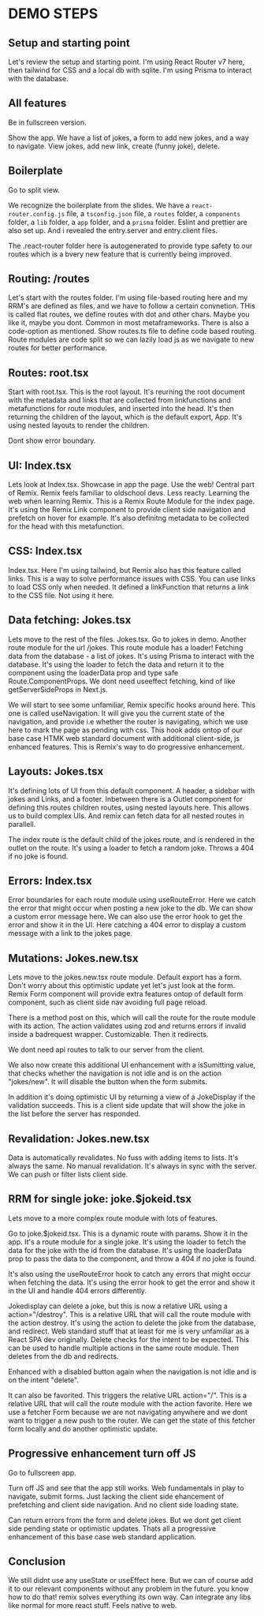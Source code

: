 # DEMO STEPS

## Setup and starting point

Let's review the setup and starting point. I'm using React Router v7 here, then tailwind for CSS and a local db with sqlite. I'm using Prisma to interact with the database.

## All features

Be in fullscreen version.

Show the app. We have a list of jokes, a form to add new jokes, and a way to navigate. View jokes, add new link, create (funny joke), delete.

## Boilerplate

Go to split view.

We recognize the boilerplate from the slides. We have a `react-router.config.js` file, a `tsconfig.json` file, a `routes` folder, a `components` folder, a `lib` folder, a `app` folder, and a `prisma` folder. Eslint and prettier are also set up. And i revealed the entry.server and entry.client files.

The .react-router folder here is autogenerated to provide type safety to our routes which is a bvery new feature that is currently being improved.

## Routing: /routes

Let's start with the routes folder. I'm using file-based routing here and my RRM's are defined as files, and we have to follow a certain convnetion. THis is called flat routes, we define routes with dot and other chars. Maybe you like it, maybe you dont. Common in most metaframeworks. There is also a code-option as mentioned. Show routes.ts file to define code based routing. Route modules are code split so we can lazily load js as we navigate to new routes for better performance.

## Routes: root.tsx

Start with root.tsx. This is the root layout. It's reurning the root document with the metadata and links that are collected from linkfunctions and metafunctions for route modules, and inserted into the head. It's then returning the children of the layout, which is the default export, App. It's using nested layouts to render the children.

Dont show error boundary.

## UI: Index.tsx

Lets look at Index.tsx. Showcase in app the page. Use the web! Central part of Remix. Remix feels familiar to oldschool devs. Less reacty. Learning the web when learning Remix. This is a Remix Route Module for the index page. It's using the Remix Link component to provide client side navigation and prefetch on hover for example. It's also definitng metadata to be collected for the head with this metafunction.

## CSS: Index.tsx

Index.tsx. Here I'm using tailwind, but Remix also has this feature called links. This is a way to solve performance issues with CSS. You can use links to load CSS only when needed. It defined a linkFunction that returns a link to the CSS file. Not using it here.

## Data fetching: Jokes.tsx

Lets move to the rest of the files. Jokes.tsx. Go to jokes in demo. Another route module for the url /jokes. This route module has a loader! Fetching data from the database - a list of jokes. It's using Prisma to interact with the database. It's using the loader to fetch the data and return it to the component using the loaderData prop and type safe Route.ComponentProps. We dont need useeffect fetching, kind of like getServerSideProps in Next.js.

We will start to see some unfamiliar, Remix specific hooks around here. This one is called useNavigation. It will give you the current state of the navigation, and provide i.e whether the router is navigating, which we use here to mark the page as pending with css. This hook adds ontop of our base case HTMK web standard document with additional client-side, js enhanced features. This is Remix's way to do progressive enhancement.

## Layouts: Jokes.tsx

It's defining lots of UI from this default component. A header, a sidebar with jokes and Links, and a footer. Inbetween there is a Outlet component for defining this routes children routes, using nested layouts here. This allows us to build complex UIs. And remix can fetch data for all nested routes in parallell.

The index route is the default child of the jokes route, and is rendered in the outlet on the route. It's using a loader to fetch a random joke. Throws a 404 if no joke is found.

## Errors: Index.tsx

Error boundaries for each route module using useRouteError. Here we catch the error that might occur when posting a new joke to the db. We can show a custom error message here. We can also use the error hook to get the error and show it in the UI. Here catching a 404 error to display a custom message with a link to the jokes page.

## Mutations: Jokes.new.tsx

Lets move to the jokes.new.tsx route module. Default export has a form. Don't worry about this optimistic update yet let's just look at the form. Remix Form component will provide extra features ontop of default form component, such as client side nav avoiding full page reload.

There is a method post on this, which will call the route for the route module with its action. The action validates using zod and returns errors if invalid inside a badrequest wrapper. Customizable. Then it redirects.

We dont need api routes to talk to our server from the client.

We also now create this additional UI enhancement with a isSumitting value, that checks whether the navigation is not idle and is on the action "jokes/new". It will disable the button when the form submits.

In addition it's doing optimistic UI by returning a view of a JokeDisplay if the validation succeeds. This is a client side update that will show the joke in the list before the server has responded.

## Revalidation: Jokes.new.tsx

Data is automatically revalidates. No fuss with adding items to lists. It's always the same. No manual revalidation. It's always in sync with the server. We can push or filter lists client side.

## RRM for single joke: joke.$jokeid.tsx

Lets move to a more complex route module with lots of features.

Go to joke.$jokeid.tsx. This is a dynamic route with params. Show it in the app. It's a route module for a single joke. It's using the loader to fetch the data for the joke with the id from the database. It's using the loaderData prop to pass the data to the component, and throw a 404 if no joke is found.

It's also using the useRouteError hook to catch any errors that might occur when fetching the data. It's using the error hook to get the error and show it in the UI and handle 404 errors differently.

Jokedisplay can delete a joke, but this is now a relative URL using a action="/destroy". This is a relative URL that will call the route module with the action destroy. It's using the action to delete the joke from the database, and redirect. Web standard stuff that at least for me is very unfamiliar as a React SPA dev originally. Delete checks for the intent to be expected. This can be used to handle multiple actions in the same route module. Then deletes from the db and redirects.

Enhanced with a disabled button again when the navigation is not idle and is on the intent "delete".

It can also be favorited. This triggers the relative URL action="/". This is a relative URL that will call the route module with the action favorite. Here we use a fetcher Form because we are not navigating anywhere and we dont want to trigger a new push to the router. We can get the state of this fetcher form locally and do another optimistic update.

## Progressive enhancement turn off JS

Go to fullscreen app.

Turn off JS and see that the app still works. Web fundamentals in play to navigate, submit forms. Just lacking the client side ehancement of prefetching and client side navigation. And no client side loading state.

Can return errors from the form and delete jokes. But we dont get client side pending state or optimistic updates. Thats all a progressive enhancement of this base case web standard application.

## Conclusion

We still didnt use any useState or useEffect here. But we can of course add it to our relevant components without any problem in the future. you know how to do that! remix solves everything its own way. Can integrate any libs like normal for more react stuff. Feels native to web.
